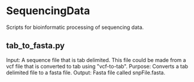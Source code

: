 # SequencingData
Scripts for bioinformatic processing of sequencing data. 

## tab_to_fasta.py
Input: A sequence file that is tab delimited. This file could be made from a vcf file that is converted to tab using "vcf-to-tab". 
Purpose: Converts a tab delimited file to a fasta file.
Output: Fasta file called snpFile.fasta.
